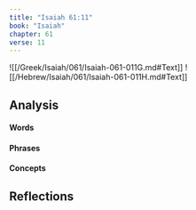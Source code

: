 ```yaml
---
title: "Isaiah 61:11"
book: "Isaiah"
chapter: 61
verse: 11
---
```

![[/Greek/Isaiah/061/Isaiah-061-011G.md#Text]]
![[/Hebrew/Isaiah/061/Isaiah-061-011H.md#Text]]

## Analysis

#### Words

#### Phrases

#### Concepts

## Reflections
